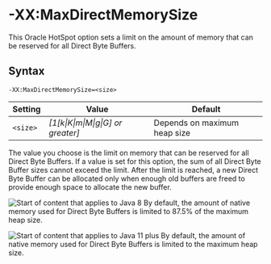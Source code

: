 <!--
* Copyright (c) 2017, 2022 IBM Corp. and others
*
* This program and the accompanying materials are made
* available under the terms of the Eclipse Public License 2.0
* which accompanies this distribution and is available at
* https://www.eclipse.org/legal/epl-2.0/ or the Apache
* License, Version 2.0 which accompanies this distribution and
* is available at https://www.apache.org/licenses/LICENSE-2.0.
*
* This Source Code may also be made available under the
* following Secondary Licenses when the conditions for such
* availability set forth in the Eclipse Public License, v. 2.0
* are satisfied: GNU General Public License, version 2 with
* the GNU Classpath Exception [1] and GNU General Public
* License, version 2 with the OpenJDK Assembly Exception [2].
*
* [1] https://www.gnu.org/software/classpath/license.html
* [2] http://openjdk.java.net/legal/assembly-exception.html
*
* SPDX-License-Identifier: EPL-2.0 OR Apache-2.0 OR GPL-2.0 WITH
* Classpath-exception-2.0 OR LicenseRef-GPL-2.0 WITH Assembly-exception
-->

# -XX:MaxDirectMemorySize


This Oracle HotSpot option sets a limit on the amount of memory that can be reserved for all Direct Byte Buffers.

## Syntax

    -XX:MaxDirectMemorySize=<size>

| Setting      |  Value                             | Default                      |
|--------------|------------------------------------|------------------------------|
|`<size>`      | *[1[k\|K\|m\|M\|g\|G] or greater]* | Depends on maximum heap size |

The value you choose is the limit on memory that can be reserved for all Direct Byte Buffers. If a value is set for this option, the sum of all Direct Byte Buffer sizes cannot exceed the limit. After the limit is reached, a new Direct Byte Buffer can be allocated only when enough old buffers are freed to provide enough space to allocate the new buffer.

![Start of content that applies to Java 8](cr/java8.png) By default, the amount of native memory used for Direct Byte Buffers is limited to 87.5% of the maximum heap size.

![Start of content that applies to Java 11 plus](cr/java11plus.png) By default, the amount of native memory used for Direct Byte Buffers is limited to the maximum heap size.



<!-- ==== END OF TOPIC ==== xxmaxdirectmemorysize.md ==== -->
